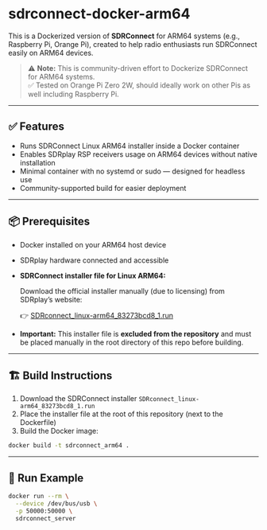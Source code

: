 # sdrconnect-docker-arm64

This is a Dockerized version of **SDRConnect** for ARM64 systems (e.g., Raspberry Pi, Orange Pi), created to help radio enthusiasts run SDRConnect easily on ARM64 devices.

> ⚠️ **Note:** This is community-driven effort to Dockerize SDRConnect for ARM64 systems.  
> ✅ Tested on Orange Pi Zero 2W, should ideally work on other Pis as well including Raspberry Pi.

---

## ✅ Features

- Runs SDRConnect Linux ARM64 installer inside a Docker container  
- Enables SDRplay RSP receivers usage on ARM64 devices without native installation  
- Minimal container with no systemd or sudo — designed for headless use  
- Community-supported build for easier deployment

---

## 📦 Prerequisites

- Docker installed on your ARM64 host device  
- SDRplay hardware connected and accessible  
- **SDRConnect installer file for Linux ARM64:**

  Download the official installer manually (due to licensing) from SDRplay’s website:

  👉 [SDRconnect_linux-arm64_83273bcd8_1.run](https://www.sdrplay.com/downloads/)

- **Important:** This installer file is **excluded from the repository** and must be placed manually in the root directory of this repo before building.

---

## 🏗️ Build Instructions

1. Download the SDRConnect installer `SDRconnect_linux-arm64_83273bcd8_1.run`  
2. Place the installer file at the root of this repository (next to the Dockerfile)  
3. Build the Docker image:

```bash
docker build -t sdrconnect_arm64 .
```

---

## 🚀 Run Example

```bash
docker run --rm \
  --device /dev/bus/usb \
  -p 50000:50000 \
  sdrconnect_server
```
